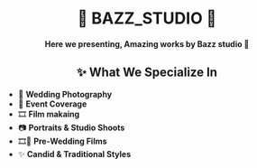 <h1 align="center"> 👑 BAZZ_STUDIO 👑 </h1>
<h4 align="center"><i></i> Here we presenting, Amazing works by Bazz studio 🥰<i></i> </h4>
<h2 align="center">✨ What We Specialize In</h2>

<ul>
  <li>💍 <strong>Wedding Photography</strong></li>
  <li>🎉 <strong>Event Coverage</strong></li>
  <li>🎞️ <strong>Film makaing</strong></li>
  <li>📷 <strong>Portraits & Studio Shoots</strong></li>
  <li>🎞💑 <strong>Pre-Wedding Films</strong></li>
  <li>✨ <strong>Candid & Traditional Styles</strong></li>
</ul>
